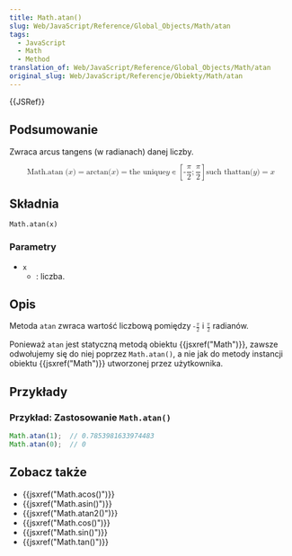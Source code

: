```yaml
---
title: Math.atan()
slug: Web/JavaScript/Reference/Global_Objects/Math/atan
tags:
  - JavaScript
  - Math
  - Method
translation_of: Web/JavaScript/Reference/Global_Objects/Math/atan
original_slug: Web/JavaScript/Referencje/Obiekty/Math/atan
---
```

{{JSRef}}

## Podsumowanie

Zwraca arcus tangens (w radianach) danej liczby.

<math display="block"><semantics><mrow><mstyle mathvariant="monospace"><mrow><mo lspace="0em" rspace="thinmathspace">Math.atan</mo><mo stretchy="false">(</mo><mi>x</mi><mo stretchy="false">)</mo></mrow></mstyle><mo>=</mo><mo lspace="0em" rspace="0em">arctan</mo><mo stretchy="false">(</mo><mi>x</mi><mo stretchy="false">)</mo><mo>=</mo><mtext> the unique </mtext><mspace width="thickmathspace"></mspace><mi>y</mi><mo>∊</mo><mrow><mo>[</mo><mrow><mo>-</mo><mfrac><mi>π</mi><mn>2</mn></mfrac><mo>;</mo><mfrac><mi>π</mi><mn>2</mn></mfrac></mrow><mo>]</mo></mrow><mspace width="thinmathspace"></mspace><mtext>such that</mtext><mspace width="thickmathspace"></mspace><mo lspace="0em" rspace="0em">tan</mo><mo stretchy="false">(</mo><mi>y</mi><mo stretchy="false">)</mo><mo>=</mo><mi>x</mi></mrow><annotation encoding="TeX">\mathtt{\operatorname{Math.atan}(x)} = \arctan(x) = \text{ the unique } \; y \in \left[-\frac{\pi}{2}; \frac{\pi}{2}\right] \, \text{such that} \; \tan(y) = x</annotation></semantics></math>

## Składnia

    Math.atan(x)

### Parametry

- `x`
  - : liczba.

## Opis

Metoda `atan` zwraca wartość liczbową pomiędzy <math><semantics><mrow><mo>-</mo><mfrac><mi>π</mi><mn>2</mn></mfrac></mrow><annotation encoding="TeX">-\frac{\pi}{2}</annotation></semantics></math> i <math><semantics><mfrac><mi>π</mi><mn>2</mn></mfrac><annotation encoding="TeX">\frac{\pi}{2}</annotation></semantics></math> radianów.

Ponieważ `atan` jest statyczną metodą obiektu {{jsxref("Math")}}, zawsze odwołujemy się do niej poprzez `Math.atan()`, a nie jak do metody instancji obiektu {{jsxref("Math")}} utworzonej przez użytkownika.

## Przykłady

### Przykład: Zastosowanie `Math.atan()`

```js
Math.atan(1);  // 0.7853981633974483
Math.atan(0);  // 0
```

## Zobacz także

- {{jsxref("Math.acos()")}}
- {{jsxref("Math.asin()")}}
- {{jsxref("Math.atan2()")}}
- {{jsxref("Math.cos()")}}
- {{jsxref("Math.sin()")}}
- {{jsxref("Math.tan()")}}
